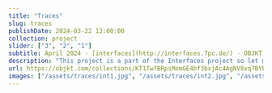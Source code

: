 ```yaml
---
title: "Traces"
slug: traces
publishDate: 2024-03-22 12:00:00
collection: project
slider: ["3", "2", "1"]
subtitle: April 2024 - [interfaces](http://interfaces.7pc.de/) - OBJKT.
description: "This project is a part of the Interfaces project so let me give you the basics of it. This collaboration is kind of a bridge between dance and computer art. It works by capturing the dynamics and expression of dance to transport and remix them through the lens of generative art."
url: https://objkt.com/collections/KT1Tw7BRpsMomGE4bf3bxjAc4AgNV8xq7BYb
images: ["/assets/traces/int1.jpg", "/assets/traces/int2.jpg", "/assets/traces/int3.jpg", "/assets/traces/int4.jpg", "/assets/traces/int5.jpg", "/assets/traces/int6.jpg", "/assets/traces/int7.jpg"]
---
```

